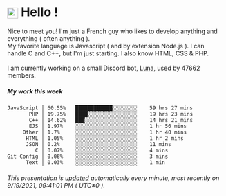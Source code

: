 # <img src="https://64.media.tumblr.com/a77fe63f35eafbe14be38765babf1cb2/ec4eb63d77592970-8f/s1280x1920/cb3343c17d8b4e6010ca747520d078d3dba9ac25.gif" style="vertical-align:middle" width="25px"> Hello !
Nice to meet you! I'm just a French guy who likes to develop anything and everything ( often anything ). <br/>My favorite language is Javascript ( and by extension Node.js ). I can handle C and C++, but I'm just starting. I also know HTML, CSS & PHP.<br/><br/>
I am currently working on a small Discord bot, [Luna](https://github.com/Asgarrrr/Luna), used by 47662 members.<br/>
##### My work this week<br/>
```
JavaScript │ 60.55%   ████████████░░░░░░░░    59 hrs 27 mins
       PHP │ 19.75%   ████░░░░░░░░░░░░░░░░    19 hrs 23 mins
       C++ │ 14.62%   ███░░░░░░░░░░░░░░░░░    14 hrs 21 mins
       EJS │ 1.97%    ░░░░░░░░░░░░░░░░░░░░    1 hr 56 mins
     Other │ 1.7%     ░░░░░░░░░░░░░░░░░░░░    1 hr 40 mins
      HTML │ 1.05%    ░░░░░░░░░░░░░░░░░░░░    1 hr 2 mins
      JSON │ 0.2%     ░░░░░░░░░░░░░░░░░░░░    11 mins
         C │ 0.07%    ░░░░░░░░░░░░░░░░░░░░    4 mins
Git Config │ 0.06%    ░░░░░░░░░░░░░░░░░░░░    3 mins
      Text │ 0.03%    ░░░░░░░░░░░░░░░░░░░░    1 min
```
###### This presentation is [updated](https://github.com/Asgarrrr) automatically every minute, most recently on 9/19/2021, 09:41:01 PM ( UTC±0 ).